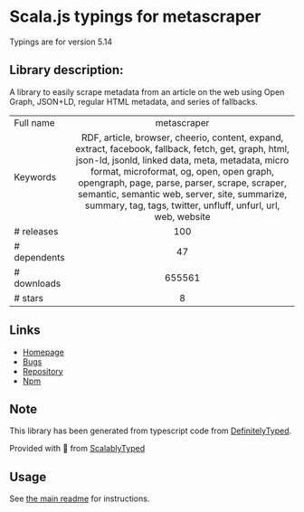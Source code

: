 
# Scala.js typings for metascraper

Typings are for version 5.14

## Library description:
A library to easily scrape metadata from an article on the web using Open Graph, JSON+LD, regular HTML metadata, and series of fallbacks.

|                    |                 |
| ------------------ | :-------------: |
| Full name          | metascraper |
| Keywords           | RDF, article, browser, cheerio, content, expand, extract, facebook, fallback, fetch, get, graph, html, json-ld, jsonld, linked data, meta, metadata, micro format, microformat, og, open, open graph, opengraph, page, parse, parser, scrape, scraper, semantic, semantic web, server, site, summarize, summary, tag, tags, twitter, unfluff, unfurl, url, web, website |
| # releases         | 100 |
| # dependents       | 47 |
| # downloads        | 655561 |
| # stars            | 8 |

## Links
- [Homepage](https://metascraper.js.org)
- [Bugs](https://github.com/microlinkhq/metascraper/issues)
- [Repository](https://github.com/microlinkhq/metascraper)
- [Npm](https://www.npmjs.com/package/metascraper)
    


## Note
This library has been generated from typescript code from [DefinitelyTyped](https://definitelytyped.org).

Provided with :purple_heart: from [ScalablyTyped](https://github.com/oyvindberg/ScalablyTyped)

## Usage
See [the main readme](../../readme.md) for instructions.


